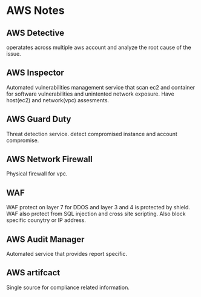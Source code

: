 # AWS Notes

## AWS Detective
operatates across multiple aws account and analyze the root cause of the issue.

## AWS Inspector
Automated vulnerabilities management service that scan ec2 and container for software vulnerabilities and unintented network exposure.
Have host(ec2) and network(vpc) assesments.

## AWS Guard Duty
Threat detection service. detect compromised instance and account compromise.

## AWS Network Firewall
Physical firewall for vpc.

## WAF
WAF protect on layer 7 for DDOS and layer  3 and 4 is protected by shield. 
WAF also protect from SQL injection and cross site scripting.
Also block specific counytry or IP address.

## AWS Audit Manager
Automated service that provides report specific.

## AWS artifcact
Single source for compliance related information.


